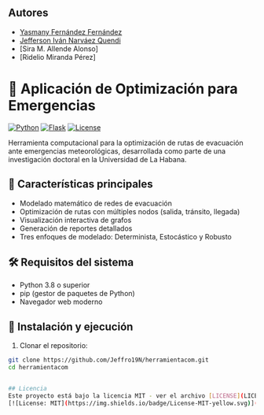 ## Autores
- [Yasmany Fernández Fernández](https://github.com/yasmaforever85) 
- [Jefferson Iván Narváez Quendi](https://github.com/Jeffro19N)
- [Sira M. Allende Alonso]
- [Ridelio Miranda Pérez]

# 🚀 Aplicación de Optimización para Emergencias 

[![Python](https://img.shields.io/badge/Python-3.8%2B-blue)](https://www.python.org/)
[![Flask](https://img.shields.io/badge/Flask-2.0%2B-lightgrey)](https://flask.palletsprojects.com/)
[![License](https://img.shields.io/badge/License-MIT-green)](LICENSE)

Herramienta computacional para la optimización de rutas de evacuación ante emergencias meteorológicas, desarrollada como parte de una investigación doctoral en la Universidad de La Habana.

## 📌 Características principales

- Modelado matemático de redes de evacuación
- Optimización de rutas con múltiples nodos (salida, tránsito, llegada)
- Visualización interactiva de grafos
- Generación de reportes detallados
- Tres enfoques de modelado: Determinista, Estocástico y Robusto

## 🛠 Requisitos del sistema

- Python 3.8 o superior
- pip (gestor de paquetes de Python)
- Navegador web moderno

## 🚀 Instalación y ejecución

1. Clonar el repositorio:
```bash
git clone https://github.com/Jeffro19N/herramientacom.git
cd herramientacom


## Licencia
Este proyecto está bajo la licencia MIT - ver el archivo [LICENSE](LICENSE) para más detalles.
[![License: MIT](https://img.shields.io/badge/License-MIT-yellow.svg)](https://opensource.org/licenses/MIT)
